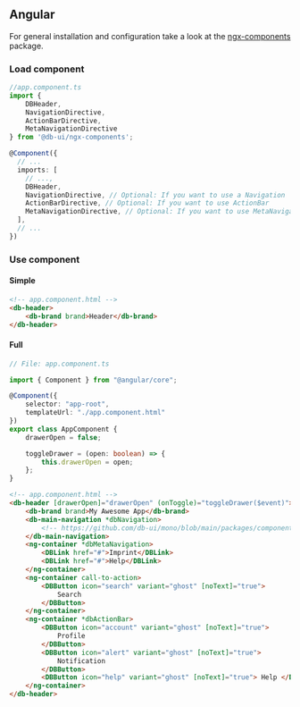 ## Angular

For general installation and configuration take a look at the [ngx-components](https://www.npmjs.com/package/@db-ui/ngx-components) package.

### Load component

```ts app.component.ts
//app.component.ts
import {
	DBHeader,
	NavigationDirective,
	ActionBarDirective,
	MetaNavigationDirective
} from '@db-ui/ngx-components';

@Component({
  // ...
  imports: [
	// ...,
	DBHeader,
    NavigationDirective, // Optional: If you want to use a Navigation
	ActionBarDirective, // Optional: If you want to use ActionBar
	MetaNavigationDirective, // Optional: If you want to use MetaNavigation
  ],
  // ...
})
```

### Use component

#### Simple

```html app.component.html
<!-- app.component.html -->
<db-header>
	<db-brand brand>Header</db-brand>
</db-header>
```

#### Full

```ts app.component.ts
// File: app.component.ts

import { Component } from "@angular/core";

@Component({
	selector: "app-root",
	templateUrl: "./app.component.html"
})
export class AppComponent {
	drawerOpen = false;

	toggleDrawer = (open: boolean) => {
		this.drawerOpen = open;
	};
}
```

```html app.component.html
<!-- app.component.html -->
<db-header [drawerOpen]="drawerOpen" (onToggle)="toggleDrawer($event)">
	<db-brand brand>My Awesome App</db-brand>
	<db-main-navigation *dbNavigation>
		<!-- https://github.com/db-ui/mono/blob/main/packages/components/src/components/main-navigation/docs/Angular.md -->
	</db-main-navigation>
	<ng-container *dbMetaNavigation>
		<DBLink href="#">Imprint</DBLink>
		<DBLink href="#">Help</DBLink>
	</ng-container>
	<ng-container call-to-action>
		<DBButton icon="search" variant="ghost" [noText]="true">
			Search
		</DBButton>
	</ng-container>
	<ng-container *dbActionBar>
		<DBButton icon="account" variant="ghost" [noText]="true">
			Profile
		</DBButton>
		<DBButton icon="alert" variant="ghost" [noText]="true">
			Notification
		</DBButton>
		<DBButton icon="help" variant="ghost" [noText]="true"> Help </DBButton>
	</ng-container>
</db-header>
```

